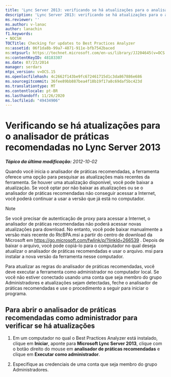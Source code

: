 ```yaml
---
title: 'Lync Server 2013: verificando se há atualizações para o analisador de práticas recomendadas'
description: 'Lync Server 2013: verificando se há atualizações para o analisador de práticas recomendadas.'
ms.reviewer: ''
ms.author: v-lanac
author: lanachin
f1.keywords:
- NOCSH
TOCTitle: Checking for updates to Best Practices Analyzer
ms:assetid: 06f1da8b-99a7-4871-911e-bfb7542baced
ms:mtpsurl: https://technet.microsoft.com/en-us/library/JJ204645(v=OCS.15)
ms:contentKeyID: 48183307
ms.date: 07/23/2014
manager: serdars
mtps_version: v=OCS.15
ms.openlocfilehash: 4c2662f143be9fc672461715d1c3da867886e686
ms.sourcegitcommit: 36fee89bb887bea4f18b19f17a8c69daf5bc423d
ms.translationtype: MT
ms.contentlocale: pt-BR
ms.lasthandoff: 11/26/2020
ms.locfileid: "49434906"
---
```

# <a name="checking-for-updates-to-best-practices-analyzer-in-lync-server-2013"></a>Verificando se há atualizações para o analisador de práticas recomendadas no Lync Server 2013

<div data-xmlns="http://www.w3.org/1999/xhtml">

<div class="topic" data-xmlns="http://www.w3.org/1999/xhtml" data-msxsl="urn:schemas-microsoft-com:xslt" data-cs="https://msdn.microsoft.com/">

<div data-asp="https://msdn2.microsoft.com/asp">



</div>

<div id="mainSection">

<div id="mainBody">

<span> </span>

_**Tópico da última modificação:** 2012-10-02_

Quando você inicia o analisador de práticas recomendadas, a ferramenta oferece uma opção para pesquisar as atualizações mais recentes da ferramenta. Se houver uma atualização disponível, você pode baixar a atualização. Se você optar por não baixar as atualizações ou se o analisador de práticas recomendadas não conseguir acessar a Internet, você poderá continuar a usar a versão que já está no computador.

<div>


> [!NOTE]  
> Se você precisar de autenticação de proxy para acessar a Internet, o analisador de práticas recomendadas não poderá acessar novas atualizações para download. No entanto, você pode baixar manualmente a versão mais recente do RtcBPA.msi a partir do centro de download da Microsoft em <A href="https://go.microsoft.com/fwlink/p/?linkid=266539">https://go.microsoft.com/fwlink/p/?linkId=266539</A> . Depois de baixar o arquivo, você pode copiá-lo para o computador no qual deseja atualizar o analisador de práticas recomendadas e usar o arquivo. msi para instalar a nova versão da ferramenta nesse computador.



</div>

Para atualizar as regras do analisador de práticas recomendadas, você deve executar a ferramenta como administrador no computador local. Se você não estiver conectado usando uma conta que seja membro do grupo Administradores e atualizações sejam detectadas, feche o analisador de práticas recomendadas e use o procedimento a seguir para iniciar o programa.

<div>

## <a name="to-open-best-practices-analyzer-as-administrator-to-check-for-updates"></a>Para abrir o analisador de práticas recomendadas como administrador para verificar se há atualizações

1.  Em um computador no qual o Best Practices Analyzer está instalado, clique em **Iniciar**, aponte para **Microsoft Lync Server 2013**, clique com o botão direito do mouse em **analisador de práticas recomendadas** e clique em **Executar como administrador**.

2.  Especifique as credenciais de uma conta que seja membro do grupo Administradores.

</div>

</div>

<span> </span>

</div>

</div>

</div>

